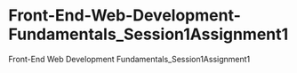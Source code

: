 # Front-End-Web-Development-Fundamentals_Session1Assignment1
Front-End Web Development Fundamentals_Session1Assignment1
